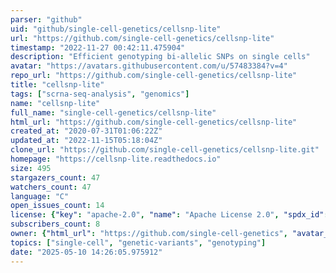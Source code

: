 ```yaml
---
parser: "github"
uid: "github/single-cell-genetics/cellsnp-lite"
url: "https://github.com/single-cell-genetics/cellsnp-lite"
timestamp: "2022-11-27 00:42:11.475904"
description: "Efficient genotyping bi-allelic SNPs on single cells"
avatar: "https://avatars.githubusercontent.com/u/57483384?v=4"
repo_url: "https://github.com/single-cell-genetics/cellsnp-lite"
title: "cellsnp‑lite"
tags: ["scrna-seq-analysis", "genomics"]
name: "cellsnp-lite"
full_name: "single-cell-genetics/cellsnp-lite"
html_url: "https://github.com/single-cell-genetics/cellsnp-lite"
created_at: "2020-07-31T01:06:22Z"
updated_at: "2022-11-15T05:18:04Z"
clone_url: "https://github.com/single-cell-genetics/cellsnp-lite.git"
homepage: "https://cellsnp-lite.readthedocs.io"
size: 495
stargazers_count: 47
watchers_count: 47
language: "C"
open_issues_count: 14
license: {"key": "apache-2.0", "name": "Apache License 2.0", "spdx_id": "Apache-2.0", "url": "https://api.github.com/licenses/apache-2.0", "node_id": "MDc6TGljZW5zZTI="}
subscribers_count: 8
owner: {"html_url": "https://github.com/single-cell-genetics", "avatar_url": "https://avatars.githubusercontent.com/u/57483384?v=4", "login": "single-cell-genetics", "type": "Organization"}
topics: ["single-cell", "genetic-variants", "genotyping"]
date: "2025-05-10 14:26:05.975912"
---
```

